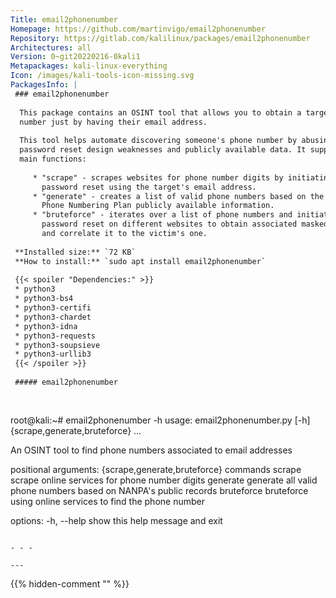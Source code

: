 ```yaml
---
Title: email2phonenumber
Homepage: https://github.com/martinvigo/email2phonenumber
Repository: https://gitlab.com/kalilinux/packages/email2phonenumber
Architectures: all
Version: 0~git20220216-0kali1
Metapackages: kali-linux-everything 
Icon: /images/kali-tools-icon-missing.svg
PackagesInfo: |
 ### email2phonenumber
 
  This package contains an OSINT tool that allows you to obtain a target's phone
  number just by having their email address.
   
  This tool helps automate discovering someone's phone number by abusing
  password reset design weaknesses and publicly available data. It supports 3
  main functions:
   
     * "scrape" - scrapes websites for phone number digits by initiating
       password reset using the target's email address.
     * "generate" - creates a list of valid phone numbers based on the country's
       Phone Numbering Plan publicly available information.
     * "bruteforce" - iterates over a list of phone numbers and initiates
       password reset on different websites to obtain associated masked emails
       and correlate it to the victim's one.
 
 **Installed size:** `72 KB`  
 **How to install:** `sudo apt install email2phonenumber`  
 
 {{< spoiler "Dependencies:" >}}
 * python3
 * python3-bs4
 * python3-certifi
 * python3-chardet
 * python3-idna
 * python3-requests
 * python3-soupsieve
 * python3-urllib3
 {{< /spoiler >}}
 
 ##### email2phonenumber
 
 
 ```
 root@kali:~# email2phonenumber -h
 usage: email2phonenumber.py [-h] {scrape,generate,bruteforce} ...
 
 An OSINT tool to find phone numbers associated to email addresses
 
 positional arguments:
   {scrape,generate,bruteforce}
                         commands
     scrape              scrape online services for phone number digits
     generate            generate all valid phone numbers based on NANPA's
                         public records
     bruteforce          bruteforce using online services to find the phone
                         number
 
 options:
   -h, --help            show this help message and exit
 ```
 
 - - -
 
---
```

{{% hidden-comment "<!--Do not edit anything above this line-->" %}}
